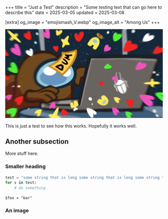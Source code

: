 +++
title = "Just a Test"
description = "Some testing text that can go here to describe this"
date = 2025-03-05
updated = 2025-03-08

[extra]
og_image = "emojismash_V.webp"
og_image_alt = "Among Us"
+++

![Among Us](emojismash_V.webp)

This is just a test to see how this works. Hopefully it works well.

## Another subsection

More stuff here.

### Smaller heading

```python
test = "some string that is long some string that is long some string that is long some string that is long some string that is long some string that is long some string that is long some string that is long some string that is long some string that is long some string that is long some string that is long some string that is long some string that is long some string that is long some string that is long some string that is long some string that is long some string that is long some string that is long some string that is long some string that is long some string that is long some string that is long some string that is long some string that is long some string that is long some string that is long some string that is long some string that is long some string that is long some string that is long"
for s in test:
    # do something
```

`$foo = "bar"`

### An image

